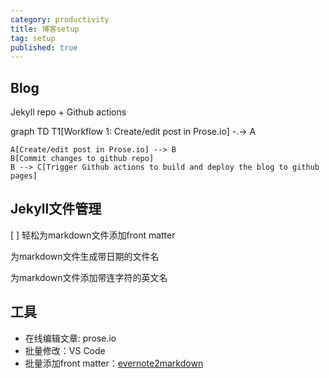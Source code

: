 ```yaml
---
category: productivity
title: 博客setup
tag: setup
published: true
---
```

## Blog

Jekyll repo + Github actions

<div class="mermaid">
    graph TD
    T1[Workflow 1: Create/edit post in Prose.io] -.-> A

    A[Create/edit post in Prose.io] --> B
    B[Commit changes to github repo]
    B --> C[Trigger Github actions to build and deploy the blog to github pages]
</div>

## Jekyll文件管理

[ ] 轻松为markdown文件添加front matter

为markdown文件生成带日期的文件名

为markdown文件添加带连字符的英文名

## 工具

- 在线编辑文章: prose.io
- 批量修改：VS Code
- 批量添加front matter：[evernote2markdown](https://github.com/goooooouwa/evernote2markdown)
